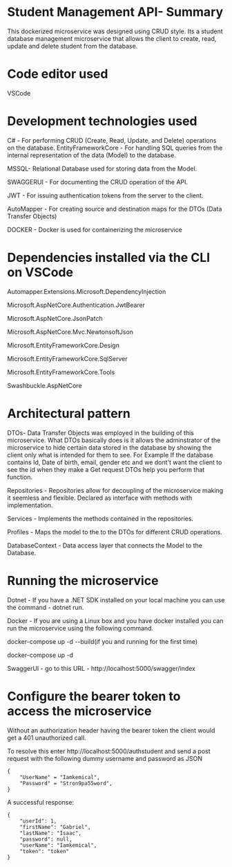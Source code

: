 # Student Management API- Summary
This dockerized microservice was designed using CRUD style. Its a student database management microservice  that allows the client to create, read, update and delete student from the database.

# Code editor used
VSCode

# Development technologies used
C# - For performing CRUD (Create, Read, Update, and Delete) operations on the database.
EntityFrameworkCore - For handling SQL queries from the internal representation of the data (Model) to the database.

MSSQL- Relational Database used for storing data from the Model.

SWAGGERUI - For documenting the CRUD operation of the API.

JWT - For issuing authentication tokens from the server to the client.

AutoMapper - For creating source and destination maps for the DTOs (Data Transfer Objects)

DOCKER - Docker is used for containerizing the microservice

# Dependencies installed via the CLI on VSCode
Automapper.Extensions.Microsoft.DependencyInjection

Microsoft.AspNetCore.Authentication.JwtBearer

Microsoft.AspNetCore.JsonPatch

Microsoft.AspNetCore.Mvc.NewtonsoftJson

Microsoft.EntityFrameworkCore.Design

Microsoft.EntityFrameworkCore.SqlServer

Microsoft.EntityFrameworkCore.Tools

Swashbuckle.AspNetCore

# Architectural pattern
DTOs- Data Transfer Objects was employed in the building of this microservice. What DTOs basically does is it allows the adminstrator of the microservice to hide certain data stored in the database by showing the client only what is intended for them to see.
For Example
If the database contains Id, Date of birth, email, gender etc and we dont't want the client to see the id when they make a Get request DTOs help you perform that function.

Repositories - Repositories allow for decoupling of the microservice making it seemless and flexible. Declared as interface with methods with implementation.

Services - Implements the methods contained in the repositories.

Profiles - Maps the model to the to the DTOs for different CRUD operations.

DatabaseContext - Data access layer that connects the Model to the Database.

# Running the microservice
Dotnet - If you have a .NET SDK installed on your local machine you can use the command - dotnet run.

Docker - If you are using a Linux box and you have docker installed you can run the microservice using the following command.

docker-compose up -d --build(if you and running for the first time)

docker-compose up -d

SwaggerUI - go to this URL - http://localhost:5000/swagger/index

# Configure the bearer token to access the microservice
Without an authorization header having the bearer token the client would get a 401 unauthorized call.

To resolve this enter http://localhost:5000/authstudent and send a post request with the following dummy username and password as JSON

    {
        "UserName" = "Iamkemical",
        "Password" = "Stron9pa55word",
    }

A successful response:

    {
        "userId": 1,
        "firstName": "Gabriel",
        "lastName": "Isaac",
        "password": null,
        "userName": "Iamkemical",
        "token": "token"
    }


